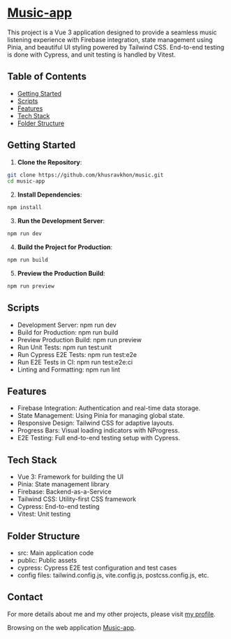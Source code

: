 ﻿#  [Music-app](https://music-livid-one.vercel.app/)

This project is a Vue 3 application designed to provide a seamless music listening experience with Firebase integration, state management using Pinia, and beautiful UI styling powered by Tailwind CSS. End-to-end testing is done with Cypress, and unit testing is handled by Vitest.

## Table of Contents

- [Getting Started](#getting-started)
- [Scripts](#scripts)
- [Features](#features)
- [Tech Stack](#tech-stack)
- [Folder Structure](#folder-structure)

## Getting Started

1. **Clone the Repository**:
```bash
git clone https://github.com/khusravkhon/music.git
cd music-app
```
2. **Install Dependencies**:
```bash
npm install
```
3. **Run the Development Server**:
```bash
npm run dev
```
4. **Build the Project for Production**:
```bash
npm run build
```
5. **Preview the Production Build**:
```bash
npm run preview
```

## Scripts

- Development Server: npm run dev
- Build for Production: npm run build
- Preview Production Build: npm run preview
- Run Unit Tests: npm run test:unit
- Run Cypress E2E Tests: npm run test:e2e
- Run E2E Tests in CI: npm run test:e2e:ci
- Linting and Formatting: npm run lint

## Features

- Firebase Integration: Authentication and real-time data storage.
- State Management: Using Pinia for managing global state.
- Responsive Design: Tailwind CSS for adaptive layouts.
- Progress Bars: Visual loading indicators with NProgress.
- E2E Testing: Full end-to-end testing setup with Cypress.

## Tech Stack
- Vue 3: Framework for building the UI
- Pinia: State management library
- Firebase: Backend-as-a-Service
- Tailwind CSS: Utility-first CSS framework
- Cypress: End-to-end testing
- Vitest: Unit testing

## Folder Structure
- src: Main application code
- public: Public assets
- cypress: Cypress E2E test configuration and test cases
- config files: tailwind.config.js, vite.config.js, postcss.config.js, etc.


## Contact

For more details about me and my other projects, please visit [my profile](https://khusravkhon.github.io/resume).

Browsing on the web application [Music-app](https://music-livid-one.vercel.app/).

